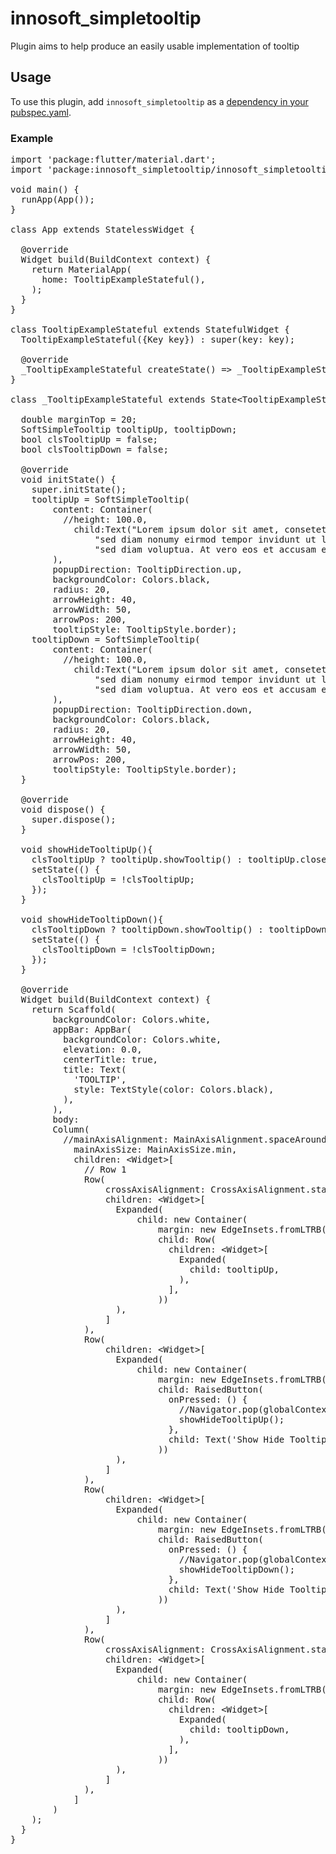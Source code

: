 # innosoft_simpletooltip

Plugin aims to help produce an easily usable implementation of tooltip

## Usage
To use this plugin, add ```innosoft_simpletooltip``` as a [dependency in your pubspec.yaml](https://flutter.io/platform-plugins/).

### Example
<pre>import 'package:flutter/material.dart';<br />import 'package:innosoft_simpletooltip/innosoft_simpletooltip.dart';<br /><br />void main() {<br />  runApp(App());<br />}<br /><br />class App extends StatelessWidget {<br /><br />  @override<br />  Widget build(BuildContext context) {<br />    return MaterialApp(<br />      home: TooltipExampleStateful(),<br />    );<br />  }<br />}<br /><br />class TooltipExampleStateful extends StatefulWidget {<br />  TooltipExampleStateful({Key key}) : super(key: key);<br /><br />  @override<br />  _TooltipExampleStateful createState() =&gt; _TooltipExampleStateful();<br />}<br /><br />class _TooltipExampleStateful extends State&lt;TooltipExampleStateful&gt; {<br /><br />  double marginTop = 20;<br />  SoftSimpleTooltip tooltipUp, tooltipDown;<br />  bool clsTooltipUp = false;<br />  bool clsTooltipDown = false;<br /><br />  @override<br />  void initState() {<br />    super.initState();<br />    tooltipUp = SoftSimpleTooltip(<br />        content: Container(<br />          //height: 100.0,<br />            child:Text("Lorem ipsum dolor sit amet, consetetur sadipscingelitr, "<br />                "sed diam nonumy eirmod tempor invidunt ut laboreet dolore magna aliquyam erat, "<br />                "sed diam voluptua. At vero eos et accusam et justoduo dolores et ea rebum. ")<br />        ),<br />        popupDirection: TooltipDirection.up,<br />        backgroundColor: Colors.black,<br />        radius: 20,<br />        arrowHeight: 40,<br />        arrowWidth: 50,<br />        arrowPos: 200,<br />        tooltipStyle: TooltipStyle.border);<br />    tooltipDown = SoftSimpleTooltip(<br />        content: Container(<br />          //height: 100.0,<br />            child:Text("Lorem ipsum dolor sit amet, consetetur sadipscingelitr, "<br />                "sed diam nonumy eirmod tempor invidunt ut laboreet dolore magna aliquyam erat, "<br />                "sed diam voluptua. At vero eos et accusam et justoduo dolores et ea rebum. ")<br />        ),<br />        popupDirection: TooltipDirection.down,<br />        backgroundColor: Colors.black,<br />        radius: 20,<br />        arrowHeight: 40,<br />        arrowWidth: 50,<br />        arrowPos: 200,<br />        tooltipStyle: TooltipStyle.border);<br />  }<br /><br />  @override<br />  void dispose() {<br />    super.dispose();<br />  }<br /><br />  void showHideTooltipUp(){<br />    clsTooltipUp ? tooltipUp.showTooltip() : tooltipUp.closeTooltip();<br />    setState(() {<br />      clsTooltipUp = !clsTooltipUp;<br />    });<br />  }<br /><br />  void showHideTooltipDown(){<br />    clsTooltipDown ? tooltipDown.showTooltip() : tooltipDown.closeTooltip();<br />    setState(() {<br />      clsTooltipDown = !clsTooltipDown;<br />    });<br />  }<br /><br />  @override<br />  Widget build(BuildContext context) {<br />    return Scaffold(<br />        backgroundColor: Colors.white,<br />        appBar: AppBar(<br />          backgroundColor: Colors.white,<br />          elevation: 0.0,<br />          centerTitle: true,<br />          title: Text(<br />            'TOOLTIP',<br />            style: TextStyle(color: Colors.black),<br />          ),<br />        ),<br />        body:<br />        Column(<br />          //mainAxisAlignment: MainAxisAlignment.spaceAround,<br />            mainAxisSize: MainAxisSize.min,<br />            children: &lt;Widget&gt;[<br />              // Row 1<br />              Row(<br />                  crossAxisAlignment: CrossAxisAlignment.start,<br />                  children: &lt;Widget&gt;[<br />                    Expanded(<br />                        child: new Container(<br />                            margin: new EdgeInsets.fromLTRB(20, 20, 20, 0),<br />                            child: Row(<br />                              children: &lt;Widget&gt;[<br />                                Expanded(<br />                                  child: tooltipUp,<br />                                ),<br />                              ],<br />                            ))<br />                    ),<br />                  ]<br />              ),<br />              Row(<br />                  children: &lt;Widget&gt;[<br />                    Expanded(<br />                        child: new Container(<br />                            margin: new EdgeInsets.fromLTRB(20, 0, 20, 0),<br />                            child: RaisedButton(<br />                              onPressed: () {<br />                                //Navigator.pop(globalContext);<br />                                showHideTooltipUp();<br />                              },<br />                              child: Text('Show Hide Tooltip Up'),<br />                            ))<br />                    ),<br />                  ]<br />              ),<br />              Row(<br />                  children: &lt;Widget&gt;[<br />                    Expanded(<br />                        child: new Container(<br />                            margin: new EdgeInsets.fromLTRB(20, 20, 20, 0),<br />                            child: RaisedButton(<br />                              onPressed: () {<br />                                //Navigator.pop(globalContext);<br />                                showHideTooltipDown();<br />                              },<br />                              child: Text('Show Hide Tooltip Down'),<br />                            ))<br />                    ),<br />                  ]<br />              ),<br />              Row(<br />                  crossAxisAlignment: CrossAxisAlignment.start,<br />                  children: &lt;Widget&gt;[<br />                    Expanded(<br />                        child: new Container(<br />                            margin: new EdgeInsets.fromLTRB(20, 0, 20, 0),<br />                            child: Row(<br />                              children: &lt;Widget&gt;[<br />                                Expanded(<br />                                  child: tooltipDown,<br />                                ),<br />                              ],<br />                            ))<br />                    ),<br />                  ]<br />              ),<br />            ]<br />        )<br />    );<br />  }<br />}</pre>


